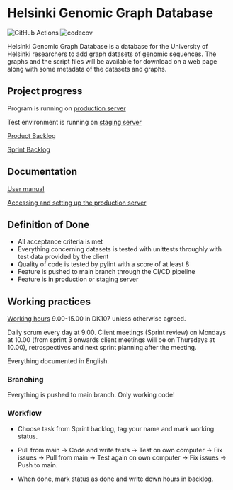 # Helsinki Genomic Graph Database

![GitHub Actions](https://github.com/Helsinki-Genomic-Graph-Database/HGGD/workflows/CI/badge.svg)
![codecov](https://codecov.io/gh/Helsinki-Genomic-Graph-Database/HGGD/branch/main/graph/badge.svg?token=Ft06460tNh)

Helsinki Genomic Graph Database is a database for the University of Helsinki researchers to add graph datasets of genomic sequences. The graphs and the script files will be available for download on a web page along with some metadata of the datasets and graphs.

## Project progress

Program is running on [production server](https://hggd.cs.helsinki.fi/hggd/index)

Test environment is running on [staging server](https://ohtup-staging.cs.helsinki.fi/hggd/index)

[Product Backlog](https://docs.google.com/spreadsheets/d/1jQ1yPn0-mzYhNJW9QTR2Ywo7aS68i67zV4ff8tXcJfQ/edit#gid=1289730588)

[Sprint Backlog](https://docs.google.com/spreadsheets/d/1jQ1yPn0-mzYhNJW9QTR2Ywo7aS68i67zV4ff8tXcJfQ/edit#gid=0)

## Documentation

[User manual](https://github.com/Helsinki-Genomic-Graph-Database/HGGD/blob/main/documentation/user_manual.md)

[Accessing and setting up the production server](https://github.com/Helsinki-Genomic-Graph-Database/HGGD/blob/main/documentation/production_server.md)

## Definition of Done

* All acceptance criteria is met
* Everything concerning datasets is tested with unittests throughly with test data provided by the client
* Quality of code is tested by pylint with a score of at least 8
* Feature is pushed to main branch through the CI/CD pipeline
* Feature is in production or staging server

## Working practices

[Working hours](https://docs.google.com/spreadsheets/d/1jQ1yPn0-mzYhNJW9QTR2Ywo7aS68i67zV4ff8tXcJfQ/edit#gid=2009419284) 9.00-15.00 in DK107 unless otherwise agreed.

Daily scrum every day at 9.00. Client meetings (Sprint review) on Mondays at 10.00 (from sprint 3 onwards client meetings will be on Thursdays at 10.00), retrospectives and next sprint planning after the meeting.

Everything documented in English.

### Branching

Everything is pushed to main branch. Only working code!

### Workflow

* Choose task from Sprint backlog, tag your name and mark working status.

* Pull from main -> Code and write tests -> Test on own computer -> Fix issues -> Pull from main -> Test again on own computer -> Fix issues -> Push to main.

* When done, mark status as done and write down hours in backlog.
